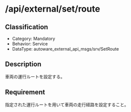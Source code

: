 # /api/external/set/route

## Classification

- Category: Mandatory
- Behavior: Service
- DataType: autoware_external_api_msgs/srv/SetRoute

## Description

車両の運行ルートを設定する。

## Requirement

指定された運行ルートを用いて車両の走行経路を設定すること。
